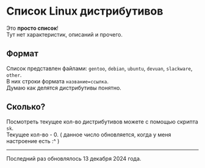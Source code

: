 # Список Linux дистрибутивов
Это **просто список**!  
Тут нет характеристик, описаний и прочего.  

## Формат
Список представлен файлами:
`gentoo`, `debian`, `ubuntu`, `devuan`, `slackware`, `other`.  
В них строки формата `название=ссылка`.  
Думаю как делятся дистрибутивы понятно.  

## Сколько?
Посмотреть текущее кол-во дистрибутивов можете с помощью
скрипта `sk`.  
Текущее кол-во - 0. ( данное число обновляется, когда у меня настроение 
есть :^ )

---

Последний раз обновлялось 13 декабря 2024 года.  
